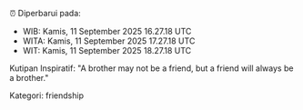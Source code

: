 ⏰ Diperbarui pada:
- WIB: Kamis, 11 September 2025 16.27.18 UTC
- WITA: Kamis, 11 September 2025 17.27.18 UTC
- WIT: Kamis, 11 September 2025 18.27.18 UTC

Kutipan Inspiratif:
"A brother may not be a friend, but a friend will always be a brother."


Kategori: friendship

